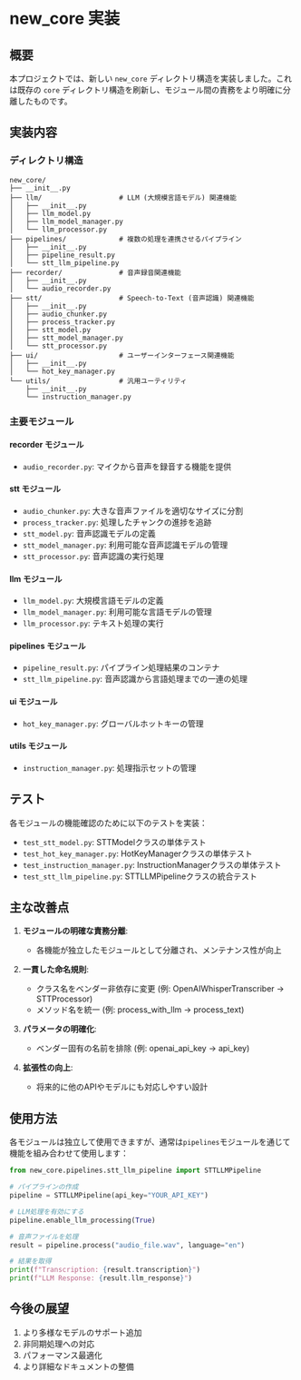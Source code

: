 # new_core 実装

## 概要

本プロジェクトでは、新しい `new_core` ディレクトリ構造を実装しました。これは既存の `core` ディレクトリ構造を刷新し、モジュール間の責務をより明確に分離したものです。

## 実装内容

### ディレクトリ構造

```
new_core/
├── __init__.py
├── llm/                   # LLM (大規模言語モデル) 関連機能
│   ├── __init__.py
│   ├── llm_model.py
│   ├── llm_model_manager.py
│   └── llm_processor.py
├── pipelines/             # 複数の処理を連携させるパイプライン
│   ├── __init__.py
│   ├── pipeline_result.py
│   └── stt_llm_pipeline.py
├── recorder/              # 音声録音関連機能
│   ├── __init__.py
│   └── audio_recorder.py
├── stt/                   # Speech-to-Text (音声認識) 関連機能
│   ├── __init__.py
│   ├── audio_chunker.py
│   ├── process_tracker.py
│   ├── stt_model.py
│   ├── stt_model_manager.py
│   └── stt_processor.py
├── ui/                    # ユーザーインターフェース関連機能
│   ├── __init__.py
│   └── hot_key_manager.py
└── utils/                 # 汎用ユーティリティ
    ├── __init__.py
    └── instruction_manager.py
```

### 主要モジュール

#### recorder モジュール
- `audio_recorder.py`: マイクから音声を録音する機能を提供

#### stt モジュール
- `audio_chunker.py`: 大きな音声ファイルを適切なサイズに分割
- `process_tracker.py`: 処理したチャンクの進捗を追跡
- `stt_model.py`: 音声認識モデルの定義
- `stt_model_manager.py`: 利用可能な音声認識モデルの管理
- `stt_processor.py`: 音声認識の実行処理

#### llm モジュール
- `llm_model.py`: 大規模言語モデルの定義
- `llm_model_manager.py`: 利用可能な言語モデルの管理
- `llm_processor.py`: テキスト処理の実行

#### pipelines モジュール
- `pipeline_result.py`: パイプライン処理結果のコンテナ
- `stt_llm_pipeline.py`: 音声認識から言語処理までの一連の処理

#### ui モジュール
- `hot_key_manager.py`: グローバルホットキーの管理

#### utils モジュール
- `instruction_manager.py`: 処理指示セットの管理

## テスト

各モジュールの機能確認のために以下のテストを実装：

- `test_stt_model.py`: STTModelクラスの単体テスト
- `test_hot_key_manager.py`: HotKeyManagerクラスの単体テスト
- `test_instruction_manager.py`: InstructionManagerクラスの単体テスト
- `test_stt_llm_pipeline.py`: STTLLMPipelineクラスの統合テスト

## 主な改善点

1. **モジュールの明確な責務分離**:
   - 各機能が独立したモジュールとして分離され、メンテナンス性が向上

2. **一貫した命名規則**:
   - クラス名をベンダー非依存に変更 (例: OpenAIWhisperTranscriber → STTProcessor)
   - メソッド名を統一 (例: process_with_llm → process_text)

3. **パラメータの明確化**:
   - ベンダー固有の名前を排除 (例: openai_api_key → api_key)

4. **拡張性の向上**:
   - 将来的に他のAPIやモデルにも対応しやすい設計

## 使用方法

各モジュールは独立して使用できますが、通常は`pipelines`モジュールを通じて機能を組み合わせて使用します：

```python
from new_core.pipelines.stt_llm_pipeline import STTLLMPipeline

# パイプラインの作成
pipeline = STTLLMPipeline(api_key="YOUR_API_KEY")

# LLM処理を有効にする
pipeline.enable_llm_processing(True)

# 音声ファイルを処理
result = pipeline.process("audio_file.wav", language="en")

# 結果を取得
print(f"Transcription: {result.transcription}")
print(f"LLM Response: {result.llm_response}")
```

## 今後の展望

1. より多様なモデルのサポート追加
2. 非同期処理への対応
3. パフォーマンス最適化
4. より詳細なドキュメントの整備
